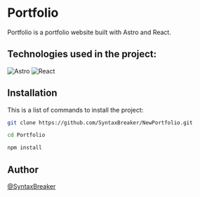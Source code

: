 # Portfolio

Portfolio is a portfolio website built with Astro and React.

## Technologies used in the project:
![Astro](https://img.shields.io/badge/Astro-0C1222?style=for-the-badge&logo=astro&logoColor=FDFDFE)
![React](https://img.shields.io/badge/React-20232A?style=for-the-badge&logo=react&logoColor=61DAFB)

## Installation

This is a list of commands to install the project:

```bash
git clone https://github.com/SyntaxBreaker/NewPortfolio.git

cd Portfolio

npm install
```

## Author

[@SyntaxBreaker](https://www.github.com/SyntaxBreaker)
